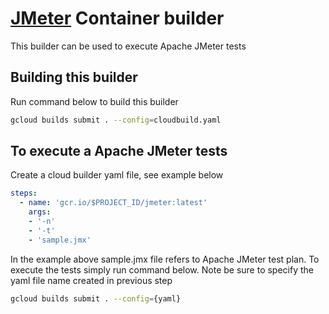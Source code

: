 # [JMeter](https://jmeter.apache.org/) Container builder

This builder can be used to execute Apache JMeter tests

## Building this builder

Run command below to build this builder

```bash
gcloud builds submit . --config=cloudbuild.yaml
```

## To execute a Apache JMeter tests

Create a cloud builder yaml file, see example below

```yaml
steps:
  - name: 'gcr.io/$PROJECT_ID/jmeter:latest'
    args:
    - '-n'
    - '-t'
    - 'sample.jmx'
```

In the example above sample.jmx file refers to Apache JMeter test plan. To execute the tests simply run command below. Note be sure to specify the yaml file name created in previous step

```bash
gcloud builds submit . --config={yaml}
```


